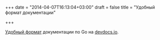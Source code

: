 +++
date = "2014-04-07T16:13:04+03:00"
draft = false
title = "Удобный формат документации"

+++

<p><a href="http://devdocs.io/go/">Удобный формат</a> документации по Go на <a href="http://devdocs.io/">devdocs.io</a>.</p>

